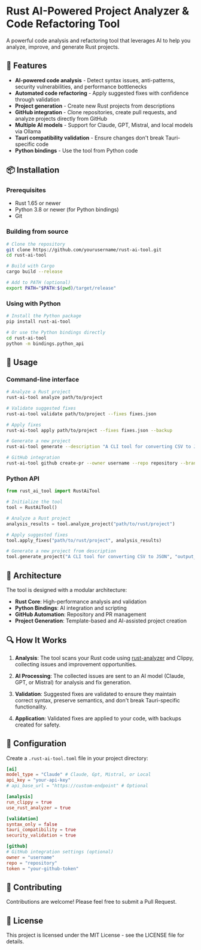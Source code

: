 # Rust AI-Powered Project Analyzer & Code Refactoring Tool

A powerful code analysis and refactoring tool that leverages AI to help you analyze, improve, and generate Rust projects.

## 🚀 Features

- **AI-powered code analysis** - Detect syntax issues, anti-patterns, security vulnerabilities, and performance bottlenecks
- **Automated code refactoring** - Apply suggested fixes with confidence through validation
- **Project generation** - Create new Rust projects from descriptions
- **GitHub integration** - Clone repositories, create pull requests, and analyze projects directly from GitHub
- **Multiple AI models** - Support for Claude, GPT, Mistral, and local models via Ollama
- **Tauri compatibility validation** - Ensure changes don't break Tauri-specific code
- **Python bindings** - Use the tool from Python code

## 📦 Installation

### Prerequisites

- Rust 1.65 or newer
- Python 3.8 or newer (for Python bindings)
- Git

### Building from source

```bash
# Clone the repository
git clone https://github.com/yourusername/rust-ai-tool.git
cd rust-ai-tool

# Build with Cargo
cargo build --release

# Add to PATH (optional)
export PATH="$PATH:$(pwd)/target/release"
```

### Using with Python

```bash
# Install the Python package
pip install rust-ai-tool

# Or use the Python bindings directly
cd rust-ai-tool
python -m bindings.python_api
```

## 🔧 Usage

### Command-line interface

```bash
# Analyze a Rust project
rust-ai-tool analyze path/to/project

# Validate suggested fixes
rust-ai-tool validate path/to/project --fixes fixes.json

# Apply fixes
rust-ai-tool apply path/to/project --fixes fixes.json --backup

# Generate a new project
rust-ai-tool generate --description "A CLI tool for converting CSV to JSON" --output ./projects --name csv2json

# GitHub integration
rust-ai-tool github create-pr --owner username --repo repository --branch fixes --title "Fix issues" --fixes fixes.json
```

### Python API

```python
from rust_ai_tool import RustAiTool

# Initialize the tool
tool = RustAiTool()

# Analyze a Rust project
analysis_results = tool.analyze_project("path/to/rust/project")

# Apply suggested fixes
tool.apply_fixes("path/to/rust/project", analysis_results)

# Generate a new project from description
tool.generate_project("A CLI tool for converting CSV to JSON", "output_dir", "csv2json")
```

## 🧩 Architecture

The tool is designed with a modular architecture:

- **Rust Core**: High-performance analysis and validation
- **Python Bindings**: AI integration and scripting
- **GitHub Automation**: Repository and PR management
- **Project Generation**: Template-based and AI-assisted project creation

## 🔍 How It Works

1. **Analysis**: The tool scans your Rust code using [rust-analyzer](https://rust-analyzer.github.io/) and Clippy, collecting issues and improvement opportunities.

2. **AI Processing**: The collected issues are sent to an AI model (Claude, GPT, or Mistral) for analysis and fix generation.

3. **Validation**: Suggested fixes are validated to ensure they maintain correct syntax, preserve semantics, and don't break Tauri-specific functionality.

4. **Application**: Validated fixes are applied to your code, with backups created for safety.

## 📝 Configuration

Create a `.rust-ai-tool.toml` file in your project directory:

```toml
[ai]
model_type = "Claude" # Claude, Gpt, Mistral, or Local
api_key = "your-api-key"
# api_base_url = "https://custom-endpoint" # Optional

[analysis]
run_clippy = true
use_rust_analyzer = true

[validation]
syntax_only = false
tauri_compatibility = true
security_validation = true

[github]
# GitHub integration settings (optional)
owner = "username"
repo = "repository"
token = "your-github-token"
```

## 🤝 Contributing

Contributions are welcome! Please feel free to submit a Pull Request.

## 📄 License

This project is licensed under the MIT License - see the LICENSE file for details.
